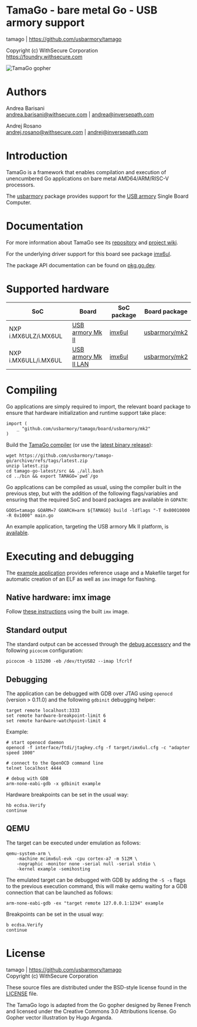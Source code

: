TamaGo - bare metal Go - USB armory support
===========================================

tamago | https://github.com/usbarmory/tamago  

Copyright (c) WithSecure Corporation  
https://foundry.withsecure.com

![TamaGo gopher](https://github.com/usbarmory/tamago/wiki/images/tamago.svg?sanitize=true)

Authors
=======

Andrea Barisani  
andrea.barisani@withsecure.com | andrea@inversepath.com  

Andrej Rosano  
andrej.rosano@withsecure.com   | andrej@inversepath.com  

Introduction
============

TamaGo is a framework that enables compilation and execution of unencumbered Go
applications on bare metal AMD64/ARM/RISC-V processors.

The [usbarmory](https://github.com/usbarmory/tamago/tree/master/board/usbarmory)
package provides support for the [USB armory](https://github.com/usbarmory/usbarmory/wiki)
Single Board Computer.

Documentation
=============

For more information about TamaGo see its
[repository](https://github.com/usbarmory/tamago) and
[project wiki](https://github.com/usbarmory/tamago/wiki).

For the underlying driver support for this board see package
[imx6ul](https://github.com/usbarmory/tamago/tree/master/soc/nxp/imx6ul).

The package API documentation can be found on
[pkg.go.dev](https://pkg.go.dev/github.com/usbarmory/tamago).

Supported hardware
==================

| SoC                  | Board                                                                              | SoC package                                                              | Board package                                                                        |
|----------------------|------------------------------------------------------------------------------------|--------------------------------------------------------------------------|--------------------------------------------------------------------------------------|
| NXP i.MX6ULZ/i.MX6UL | [USB armory Mk II](https://github.com/usbarmory/usbarmory/wiki/Mk-II-Introduction) | [imx6ul](https://github.com/usbarmory/tamago/tree/master/soc/nxp/imx6ul) | [usbarmory/mk2](https://github.com/usbarmory/tamago/tree/master/board/usbarmory/mk2) |
| NXP i.MX6ULL/i.MX6UL | [USB armory Mk II LAN](https://github.com/usbarmory/usbarmory/wiki/Mk-II-LAN)      | [imx6ul](https://github.com/usbarmory/tamago/tree/master/soc/nxp/imx6ul) | [usbarmory/mk2](https://github.com/usbarmory/tamago/tree/master/board/usbarmory/mk2) |

Compiling
=========

Go applications are simply required to import, the relevant board package to
ensure that hardware initialization and runtime support take place:

```golang
import (
	_ "github.com/usbarmory/tamago/board/usbarmory/mk2"
)
```

Build the [TamaGo compiler](https://github.com/usbarmory/tamago-go)
(or use the [latest binary release](https://github.com/usbarmory/tamago-go/releases/latest)):

```
wget https://github.com/usbarmory/tamago-go/archive/refs/tags/latest.zip
unzip latest.zip
cd tamago-go-latest/src && ./all.bash
cd ../bin && export TAMAGO=`pwd`/go
```

Go applications can be compiled as usual, using the compiler built in the
previous step, but with the addition of the following flags/variables and
ensuring that the required SoC and board packages are available in `GOPATH`:

```
GOOS=tamago GOARM=7 GOARCH=arm ${TAMAGO} build -ldflags "-T 0x80010000 -R 0x1000" main.go
```

An example application, targeting the USB armory Mk II platform,
is [available](https://github.com/usbarmory/tamago-example).

Executing and debugging
=======================

The [example application](https://github.com/usbarmory/tamago-example)
provides reference usage and a Makefile target for automatic creation of an ELF
as well as `imx` image for flashing.

Native hardware: imx image
--------------------------

Follow [these instructions](https://github.com/usbarmory/usbarmory/wiki/Boot-Modes-(Mk-II)#flashing-bootable-images-on-externalinternal-media)
using the built `imx` image.

Standard output
---------------

The standard output can be accessed through the
[debug accessory](https://github.com/usbarmory/usbarmory/tree/master/hardware/mark-two-debug-accessory)
and the following `picocom` configuration:

```
picocom -b 115200 -eb /dev/ttyUSB2 --imap lfcrlf
```

Debugging
---------

The application can be debugged with GDB over JTAG using `openocd` (version >
0.11.0) and the following `gdbinit` debugging helper:

```
target remote localhost:3333
set remote hardware-breakpoint-limit 6
set remote hardware-watchpoint-limit 4
```

Example:

```
# start openocd daemon
openocd -f interface/ftdi/jtagkey.cfg -f target/imx6ul.cfg -c "adapter speed 1000"

# connect to the OpenOCD command line
telnet localhost 4444

# debug with GDB
arm-none-eabi-gdb -x gdbinit example
```

Hardware breakpoints can be set in the usual way:

```
hb ecdsa.Verify
continue
```

QEMU
----

The target can be executed under emulation as follows:

```
qemu-system-arm \
	-machine mcimx6ul-evk -cpu cortex-a7 -m 512M \
	-nographic -monitor none -serial null -serial stdio \
	-kernel example -semihosting
```

The emulated target can be debugged with GDB by adding the `-S -s` flags to the
previous execution command, this will make qemu waiting for a GDB connection
that can be launched as follows:

```
arm-none-eabi-gdb -ex "target remote 127.0.0.1:1234" example
```

Breakpoints can be set in the usual way:

```
b ecdsa.Verify
continue
```

License
=======

tamago | https://github.com/usbarmory/tamago  
Copyright (c) WithSecure Corporation

These source files are distributed under the BSD-style license found in the
[LICENSE](https://github.com/usbarmory/tamago/blob/master/LICENSE) file.

The TamaGo logo is adapted from the Go gopher designed by Renee French and
licensed under the Creative Commons 3.0 Attributions license. Go Gopher vector
illustration by Hugo Arganda.

